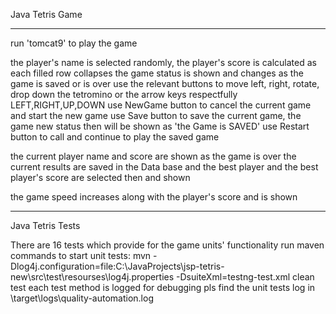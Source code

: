 Java Tetris Game
************************************************************************************************************************
 run 'tomcat9' to play the game

the player's name is selected randomly, the player's score is calculated as each filled row collapses
the game status is shown and changes as the game is saved or is over
use the relevant buttons to move left, right, rotate, drop down the tetromino or the arrow keys respectfully LEFT,RIGHT,UP,DOWN
use NewGame button to cancel the current game and start the new game
use Save button to save the current game, the game new status then will be shown as 'the Game is SAVED'
use Restart button to call and continue to play the saved game

the current player name and score are shown
as the game is over the current results are saved in the Data base and the best player and the best player's score are selected then and shown

the game speed increases along with the player's score and is shown


************************************************************************************************************************

Java Tetris Tests

There are 16 tests which provide for the game units' functionality
run maven commands to start unit tests:
mvn -Dlog4j.configuration=file:C:\JavaProjects\jsp-tetris-new\src\test\resourses\log4j.properties -DsuiteXml=testng-test.xml clean test
each test method is logged for debugging pls find the unit tests log in \target\logs\quality-automation.log

